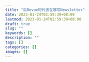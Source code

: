 ```yaml
---
title: "后Revue时代该在哪写Newsletter"
date: 2023-01-24T02:59:39+08:00
lastmod: 2023-01-24T02:59:39+08:00
draft: true
slug: ""
keywords: []
description: ""
tags: []
categories: []
images: []
---
```

